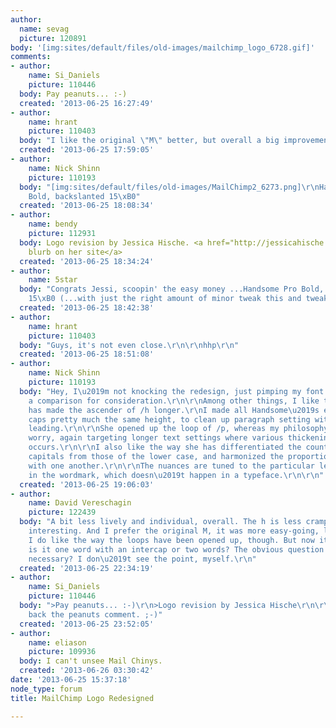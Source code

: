 ```yaml
---
author:
  name: sevag
  picture: 120891
body: '[img:sites/default/files/old-images/mailchimp_logo_6728.gif]'
comments:
- author:
    name: Si_Daniels
    picture: 110446
  body: Pay peanuts... :-)
  created: '2013-06-25 16:27:49'
- author:
    name: hrant
    picture: 110403
  body: "I like the original \"M\" better, but overall a big improvement.\r\n\r\nhhp\r\n"
  created: '2013-06-25 17:59:05'
- author:
    name: Nick Shinn
    picture: 110193
  body: "[img:sites/default/files/old-images/MailChimp2_6273.png]\r\nHandsome Pro
    Bold, backslanted 15\xB0"
  created: '2013-06-25 18:08:34'
- author:
    name: bendy
    picture: 112931
  body: Logo revision by Jessica Hische. <a href="http://jessicahische.is/monkeyingaround">More
    blurb on her site</a>
  created: '2013-06-25 18:34:24'
- author:
    name: 5star
  body: "Congrats Jessi, scoopin' the easy money ...Handsome Pro Bold, backslanted
    15\xB0 (...with just the right amount of minor tweak this and tweak that).\r\n\r\nLOL!"
  created: '2013-06-25 18:42:38'
- author:
    name: hrant
    picture: 110403
  body: "Guys, it's not even close.\r\n\r\nhhp\r\n"
  created: '2013-06-25 18:51:08'
- author:
    name: Nick Shinn
    picture: 110193
  body: "Hey, I\u2019m not knocking the redesign, just pimping my font :-)\r\nIt\u2019s
    a comparison for consideration.\r\n\r\nAmong other things, I like the way Ms Hische
    has made the ascender of /h longer.\r\nI made all Handsome\u2019s extenders and
    caps pretty much the same height, to clean up paragraph setting with no or minimal
    leading.\r\n\r\nShe opened up the loop of /p, whereas my philosophy was to not
    worry, again targeting longer text settings where various thickening of stems
    occurs.\r\n\r\nI also like the way she has differentiated the counters of the
    capitals from those of the lower case, and harmonized the proportions of the capitals
    with one another.\r\n\r\nThe nuances are tuned to the particular letter sequence
    in the wordmark, which doesn\u2019t happen in a typeface.\r\n\r\n"
  created: '2013-06-25 19:06:03'
- author:
    name: David Vereschagin
    picture: 122439
  body: "A bit less lively and individual, overall. The h is less cramped, but less
    interesting. And I prefer the original M, it was more easy-going, less school-like.
    I do like the way the loops have been opened up, though. But now it\u2019s ambivalent:
    is it one word with an intercap or two words? The obvious question is: Was it
    necessary? I don\u2019t see the point, myself.\r\n"
  created: '2013-06-25 22:34:19'
- author:
    name: Si_Daniels
    picture: 110446
  body: ">Pay peanuts... :-)\r\n>Logo revision by Jessica Hische\r\n\r\nOkay I take
    back the peanuts comment. ;-)"
  created: '2013-06-25 23:52:05'
- author:
    name: eliason
    picture: 109936
  body: I can't unsee Mail Chinys.
  created: '2013-06-26 03:30:42'
date: '2013-06-25 15:37:18'
node_type: forum
title: MailChimp Logo Redesigned

---
```

